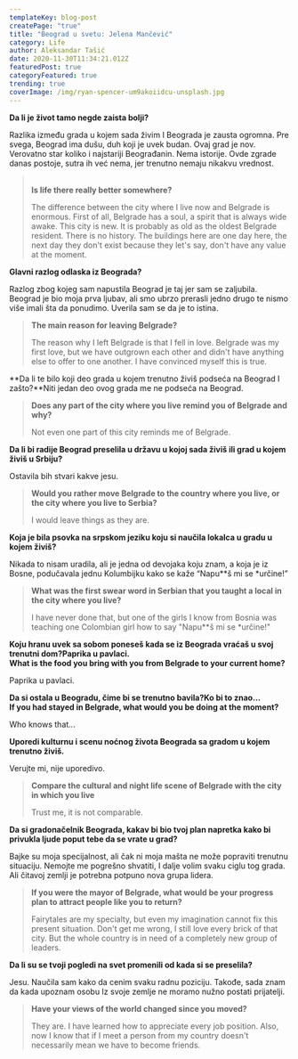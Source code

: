 ```yaml
---
templateKey: blog-post
createPage: "true"
title: "Beograd u svetu: Jelena Mančević"
category: Life
author: Aleksandar Tašić
date: 2020-11-30T11:34:21.012Z
featuredPost: true
categoryFeatured: true
trending: true
coverImage: /img/ryan-spencer-um9akoiidcu-unsplash.jpg
---
```

**Da li je život tamo negde zaista bolji?**

Razlika između grada u kojem sada živim I Beograda je zausta ogromna. Pre svega, Beograd ima dušu, duh koji je uvek budan. Ovaj grad je nov. Verovatno star koliko i najstariji Beograđanin. Nema istorije. Ovde zgrade danas postoje, sutra ih već nema, jer trenutno nemaju nikakvu vrednost. 

> **\
> Is life there really better somewhere?**
>
> The difference between the city where I live now and Belgrade is enormous. First of all, Belgrade has a soul, a spirit that is always wide awake. This city is new. It is probably as old as the oldest Belgrade resident. There is no history. The buildings here are one day here, the next day they don't exist because they let's say, don't have any value at the moment.



**Glavni razlog odlaska iz Beograda?**

Razlog zbog kojeg sam napustila Beograd je taj jer sam se zaljubila. Beograd je bio moja prva ljubav, ali smo ubrzo prerasli jedno drugo te nismo više imali šta da ponudimo. Uverila sam se da je to istina. 

> **The main reason for leaving Belgrade?**
>
> The reason why I left Belgrade is that I fell in love. Belgrade was my first love, but we have outgrown each other and didn't have anything else to offer to one another. I have convinced myself this is true.



**Da li te bilo koji deo grada u kojem trenutno živiš podseća na Beograd I zašto?**Niti jedan deo ovog grada me ne podseća na Beograd. 

> **Does any part of the city where you live remind you of Belgrade and why?**
>
> Not even one part of this city reminds me of Belgrade.



**Da li bi radije Beograd preselila u državu u kojoj sada živiš ili grad u kojem živiš u Srbiju?**

Ostavila bih stvari kakve jesu. 

> **Would you rather move Belgrade to the country where you live, or the city where you live to Serbia?**
>
> I would leave things as they are.



**Koja je bila psovka na srpskom jeziku koju si naučila lokalca u gradu u kojem živiš?**

Nikada to nisam uradila, ali je jedna od devojaka koju znam, a koja je iz Bosne, podučavala jednu Kolumbijku kako se kaže “Napu\*\*š mi se *určine!”

> **What was the first swear word in Serbian that you taught a local in the city where you live?**
>
> I have never done that, but one of the girls I know from Bosnia was teaching one Colombian girl how to say "Napu\*\*š mi se *určine!"



**Koju hranu uvek sa sobom poneseš kada se iz Beograda vraćaš u svoj trenutni dom?**Paprika u pavlaci.**\
What is the food you bring with you from Belgrade to your current home?**

Paprika u pavlaci.

**Da si ostala u Beogradu, čime bi se trenutno bavila?**Ko bi to znao…**\
If you had stayed in Belgrade, what would you be doing at the moment?**

Who knows that...



**Uporedi kulturnu i scenu noćnog života Beograda sa gradom u kojem trenutno živiš.** 

Verujte mi, nije uporedivo. 

> **Compare the cultural and night life scene of Belgrade with the city in which you live**
>
> Trust me, it is not comparable. 



**Da si gradonačelnik Beograda, kakav bi bio tvoj plan napretka kako bi privukla ljude poput tebe da se vrate u grad?**

Bajke su moja specijalnost, ali čak ni moja mašta ne može popraviti trenutnu situaciju. Nemojte me pogrešno shvatiti, I dalje volim svaku ciglu tog grada. Ali čitavoj zemlji je potrebna potpuno nova grupa lidera. 

> **If you were the mayor of Belgrade, what would be your progress plan to attract people like you to return?**
>
> Fairytales are my specialty, but even my imagination cannot fix this present situation. Don't get me wrong, I still love every brick of that city. But the whole country is in need of a completely new group of leaders.



**Da li su se tvoji pogledi na svet promenili od kada si se preselila?**

Jesu. Naučila sam kako da cenim svaku radnu poziciju. Takođe, sada znam da kada upoznam osobu Iz svoje zemlje ne moramo nužno postati prijatelji. 

> **Have your views of the world changed since you moved?**
>
> They are. I have learned how to appreciate every job position. Also, now I know that if I meet a person from my country doesn't necessarily mean we have to become friends.